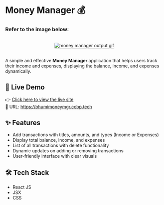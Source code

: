 # Money Manager 💰

### Refer to the image below:

<br/>
<div style="text-align: center;">
    <img src="https://assets.ccbp.in/frontend/content/react-js/money-manager-output.gif" alt="money manager output gif" style="max-width:70%;box-shadow:0 2.8px 2.2px rgba(0, 0, 0, 0.12)">
</div>
<br/>

A simple and effective **Money Manager** application that helps users track their income and expenses, displaying the balance, income, and expenses dynamically.

## 🚀 Live Demo

👉 [Click here to view the live site](https://bhumimoneymgr.ccbp.tech)  
🔗 URL: https://bhumimoneymgr.ccbp.tech

## ✨ Features

- Add transactions with titles, amounts, and types (Income or Expenses)  
- Display total balance, income, and expenses  
- List of all transactions with delete functionality  
- Dynamic updates on adding or removing transactions  
- User-friendly interface with clear visuals

## 🛠️ Tech Stack

- React JS  
- JSX  
- CSS